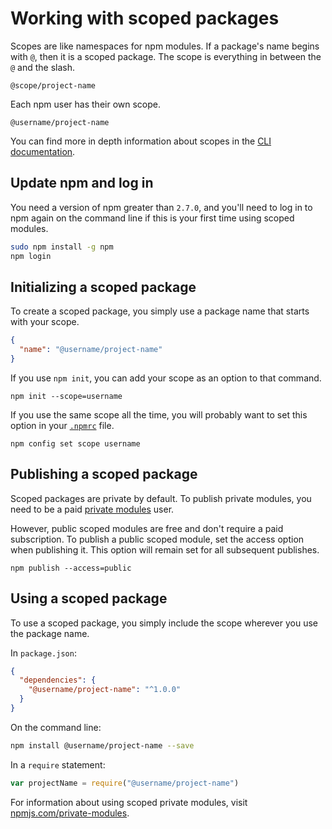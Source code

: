 <!--
title: 14 - Working with scoped packages
featured: true
-->

# Working with scoped packages

Scopes are like namespaces for npm modules. If a package's name begins with `@`, then it is a scoped package. The scope is everything in between the `@` and the slash.

```
@scope/project-name
```

Each npm user has their own scope.

```
@username/project-name
```

You can find more in depth information about scopes in the [CLI documentation](https://docs.npmjs.com/misc/scope#publishing-public-scoped-packages-to-the-public-npm-registry).

## Update npm and log in

You need a version of npm greater than `2.7.0`, and you'll need to log in to npm again
on the command line if this is your first time using scoped modules.

```sh
sudo npm install -g npm
npm login
```

## Initializing a scoped package

To create a scoped package, you simply use a package name that starts with your scope.

```json
{
  "name": "@username/project-name"
}
```

If you use `npm init`, you can add your scope as an option to that command.

```
npm init --scope=username
```

If you use the same scope all the time, you will probably want to set this option in your [`.npmrc`](https://docs.npmjs.com/files/npmrc) file.

```
npm config set scope username
```

## Publishing a scoped package

Scoped packages are private by default. To publish private modules, you need to be a paid [private modules](https://www.npmjs.com/private-modules) user.

However, public scoped modules are free and don't require a paid subscription. To publish a public scoped module, set the access option when publishing it. This option will remain set for all subsequent publishes.

```
npm publish --access=public
```

## Using a scoped package

To use a scoped package, you simply include the scope wherever you use the package name.

In `package.json`:

```json
{
  "dependencies": {
    "@username/project-name": "^1.0.0"
  }
}
```

On the command line:

```sh
npm install @username/project-name --save
```

In a `require` statement:

```js
var projectName = require("@username/project-name")
```

For information about using scoped private modules, visit [npmjs.com/private-modules](https://www.npmjs.com/private-modules).

